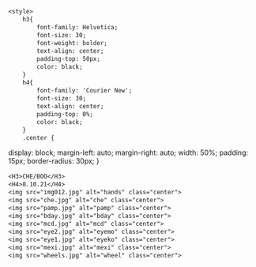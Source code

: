 
<html lang="en">
<head>
    <meta name="viewport" content="width=device-width, initial-scale=1">
    <link href="bootstrap.css" rel="stylesheet">

    <style>
        h3{
            font-family: Helvetica;
            font-size: 30;
            font-weight: bolder;
            text-align: center;
            padding-top: 50px;
            color: black;
        }
        h4{
            font-family: 'Courier New';
            font-size: 30;    
            text-align: center;
            padding-top: 0%;
            color: black;
        }
        .center {
  display: block;
  margin-left: auto;
  margin-right: auto;
  width: 50%;
  padding: 15px;
  border-radius: 30px;
}
    </style>
</head>
<body>
    <div class="row">
    <div class="col-lg-3">
    </div>
<div class="col-lg-6" id ="name">
    
    <H3>CHE/BOO</H3>
    <H4>8.10.21</H4>
    <img src="img012.jpg" alt="hands" class="center">
    <img src="che.jpg" alt="che" class="center">
    <img src="pamp.jpg" alt="pamp" class="center">
    <img src="bday.jpg" alt="bday" class="center">
    <img src="mcd.jpg" alt="mcd" class="center">
    <img src="eye2.jpg" alt="eyemo" class="center">
    <img src="eye1.jpg" alt="eyeko" class="center">
    <img src="mexi.jpg" alt="mexi" class="center">
    <img src="wheels.jpg" alt="wheel" class="center">
</div>
<div class="col-lg-3">
</div>
</div>
</body>
</html>
